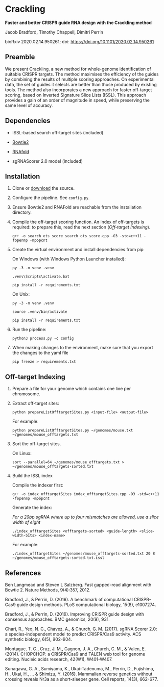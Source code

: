 # Crackling

**Faster and better CRISPR guide RNA design with the Crackling method**

Jacob Bradford, Timothy Chappell, Dimitri Perrin

bioRxiv 2020.02.14.950261; doi: https://doi.org/10.1101/2020.02.14.950261

## Preamble

We present Crackling, a new method for whole-genome identification of suitable CRISPR targets. The method maximises the efficiency of the guides by combining the results of multiple scoring approaches. On experimental data, the set of guides it selects are better than those produced by existing tools. The method also incorporates a new approach for faster off-target scoring, based on Inverted Signature Slice Lists (ISSL). This approach provides a gain of an order of magnitude in speed, while preserving the same level of accuracy.

## Dependencies

- ISSL-based search off-target sites (included)

- [Bowtie2](http://bowtie-bio.sourceforge.net/bowtie2/index.shtml)

- [RNAfold](https://www.tbi.univie.ac.at/RNA/RNAfold.1.html)

- sgRNAScorer 2.0 model (included)

## Installation

1. Clone or [download](https://github.com/bmds-lab/Crackling/archive/master.zip) the source.

2. Configure the pipeline. See `config.py`.

3. Ensure Bowtie2 and RNAFold are reachable from the installation directory.

4. Compile the off-target scoring function. An index of off-targets is required: to prepare this, read the next section (*Off-target Indexing*).

    ```
    g++ -o search_ots_score search_ots_score.cpp -O3 -std=c++11 -fopenmp -mpopcnt
    ```

5. Create the virtual environment and install dependencies from pip

    On Windows (with Windows Python Launcher installed):
    
    ```
    py -3 -m venv .venv
    
    .venv\Scripts\activate.bat
    
    pip install -r requirements.txt
    ```
    
    On Unix:
    
    ```
    py -3 -m venv .venv
    
    source .venv/bin/activate
    
    pip install -r requirements.txt
    ```
    
6. Run the pipeline: 

    ```
    python3 process.py -c config
    ```
7. When making changes to the environment, make sure that you export the changes to the yaml file

	```
	pip freeze > requirements.txt
	```


## Off-target Indexing

1. Prepare a file for your genome which contains one line per chromosome.

2. Extract off-target sites:

    ```
    python prepareListOfftargetSites.py <input-file> <output-file>
    ```
    
    For example:
    
    ```
    python prepareListOfftargetSites.py ~/genomes/mouse.txt ~/genomes/mouse_offtargets.txt
    ```

3. Sort the off-target sites. 

    On Linux:
    
    ```
    sort --parallel=64 ~/genomes/mouse_offtargets.txt > ~/genomes/mouse_offtargets-sorted.txt
    ```

4. Build the ISSL index

    Compile the indexer first: 
    
    ```
    g++ -o index_offtargetSites index_offtargetSites.cpp -O3 -std=c++11 -fopenmp -mpopcnt
    ```
    
    Generate the index:
    
    *For a 20bp sgRNA where up to four mismatches are allowed, use a slice width of eight*
    
    ```
    ./index_offtargetSites <offtargets-sorted> <guide-length> <slice-width-bits> <index-name>
    ```
    
    For example:
    
    ```
    ./index_offtargetSites ~/genomes/mouse_offtargets-sorted.txt 20 8 ~/genomes/mouse_offtargets-sorted.txt.issl
    ```


## References

Ben Langmead and Steven L Salzberg. Fast gapped-read alignment with Bowtie 2. Nature Methods, 9(4):357, 2012.

Bradford, J., & Perrin, D. (2019). A benchmark of computational CRISPR-Cas9 guide design methods. PLoS computational biology, 15(8), e1007274.

Bradford, J., & Perrin, D. (2019). Improving CRISPR guide design with consensus approaches. BMC genomics, 20(9), 931.

Chari, R., Yeo, N. C., Chavez, A., & Church, G. M. (2017). sgRNA Scorer 2.0: a species-independent model to predict CRISPR/Cas9 activity. ACS synthetic biology, 6(5), 902-904.

Montague, T. G., Cruz, J. M., Gagnon, J. A., Church, G. M., & Valen, E. (2014). CHOPCHOP: a CRISPR/Cas9 and TALEN web tool for genome editing. Nucleic acids research, 42(W1), W401-W407.

Sunagawa, G. A., Sumiyama, K., Ukai-Tadenuma, M., Perrin, D., Fujishima, H., Ukai, H., ... & Shimizu, Y. (2016). Mammalian reverse genetics without crossing reveals Nr3a as a short-sleeper gene. Cell reports, 14(3), 662-677.